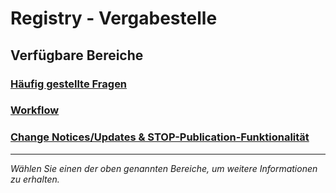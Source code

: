 # Registry - Vergabestelle

## Verfügbare Bereiche

### [Häufig gestellte Fragen](faq/faq_registry.md)

### [Workflow](documentation/Workflow_Public.md)

### [Change Notices/Updates & STOP-Publication-Funktionalität](documentation/STOP_update_and_change_notices.md)


---

*Wählen Sie einen der oben genannten Bereiche, um weitere Informationen zu erhalten.*
